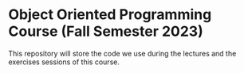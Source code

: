 # Object Oriented Programming Course (Fall Semester 2023)

This repository will store the code we use during the lectures and the exercises sessions of this course.  
